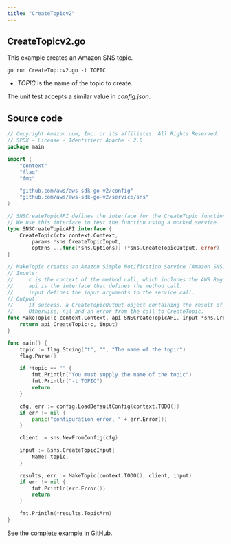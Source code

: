 ```yaml
---
title: "CreateTopicv2"
---
```

## CreateTopicv2.go

This example creates an Amazon SNS topic.

`go run CreateTopicv2.go -t TOPIC`

- _TOPIC_ is the name of the topic to create.

The unit test accepts a similar value in _config.json_.

## Source code

```go
// Copyright Amazon.com, Inc. or its affiliates. All Rights Reserved.
// SPDX - License - Identifier: Apache - 2.0
package main

import (
	"context"
	"flag"
	"fmt"

	"github.com/aws/aws-sdk-go-v2/config"
	"github.com/aws/aws-sdk-go-v2/service/sns"
)

// SNSCreateTopicAPI defines the interface for the CreateTopic function.
// We use this interface to test the function using a mocked service.
type SNSCreateTopicAPI interface {
	CreateTopic(ctx context.Context,
		params *sns.CreateTopicInput,
		optFns ...func(*sns.Options)) (*sns.CreateTopicOutput, error)
}

// MakeTopic creates an Amazon Simple Notification Service (Amazon SNS) topic.
// Inputs:
//     c is the context of the method call, which includes the AWS Region.
//     api is the interface that defines the method call.
//     input defines the input arguments to the service call.
// Output:
//     If success, a CreateTopicOutput object containing the result of the service call and nil.
//     Otherwise, nil and an error from the call to CreateTopic.
func MakeTopic(c context.Context, api SNSCreateTopicAPI, input *sns.CreateTopicInput) (*sns.CreateTopicOutput, error) {
	return api.CreateTopic(c, input)
}

func main() {
	topic := flag.String("t", "", "The name of the topic")
	flag.Parse()

	if *topic == "" {
		fmt.Println("You must supply the name of the topic")
		fmt.Println("-t TOPIC")
		return
	}

	cfg, err := config.LoadDefaultConfig(context.TODO())
	if err != nil {
		panic("configuration error, " + err.Error())
	}

	client := sns.NewFromConfig(cfg)

	input := &sns.CreateTopicInput{
		Name: topic,
	}

	results, err := MakeTopic(context.TODO(), client, input)
	if err != nil {
		fmt.Println(err.Error())
		return
	}

	fmt.Println(*results.TopicArn)
}

```

See the [complete example in GitHub](https://github.com/awsdocs/aws-doc-sdk-examples/blob/main/gov2/sns/CreateTopic/CreateTopicv2.go).